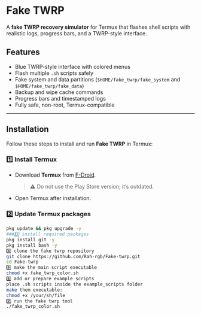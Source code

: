 # Fake TWRP

A **fake TWRP recovery simulator** for Termux that flashes shell scripts with realistic logs, progress bars, and a TWRP-style interface.

## Features

- Blue TWRP-style interface with colored menus  
- Flash multiple `.sh` scripts safely  
- Fake system and data partitions (`$HOME/fake_twrp/fake_system` and `$HOME/fake_twrp/fake_data`)  
- Backup and wipe cache commands  
- Progress bars and timestamped logs  
- Fully safe, non-root, Termux-compatible  

---

## Installation

Follow these steps to install and run **Fake TWRP** in Termux:

### 1️⃣ Install Termux
- Download **Termux** from [F-Droid](https://f-droid.org/packages/com.termux/).  
  > ⚠️ Do not use the Play Store version; it’s outdated.  
- Open Termux after installation.

### 2️⃣ Update Termux packages
```bash
pkg update && pkg upgrade -y
###3️⃣ install required packages
pkg install git -y
pkg install bash -y
4️⃣ clone the fake twrp repository
git clone https://github.com/Rah-rgb/Fake-twrp.git
cd Fake-twrp
5️⃣ make the main script executable
chmod +x fake_twrp_color.sh
6️⃣ add or prepare example scripts
place .sh scripts inside the example_scripts folder
make them executable:
chmod +x /your/sh/file
7️⃣ run the fake twrp tool
./fake_twrp_color.sh


